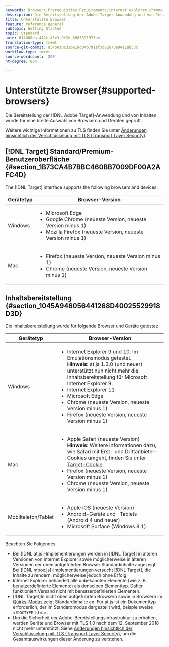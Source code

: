 ```yaml
---
keywords: Browsers;Prerequisites;Requirements;internet explorer;chrome;firefox;safari;android;surface
description: Die Bereitstellung der Adobe Target-Anwendung und von Inhalten wurde für eine breite Auswahl von Browsern und Geräten geprüft.
title: Unterstützte Browser
feature: reference general
subtopic: Getting Started
topic: Standard
uuid: 614088da-412c-45e3-9f2d-6985391973be
translation-type: tm+mt
source-git-commit: 95450abc32be19d04b791af3c62673e9411ab53c
workflow-type: tm+mt
source-wordcount: '299'
ht-degree: 86%

---
```



# Unterstützte Browser{#supported-browsers}

Die Bereitstellung der [!DNL Adobe Target]-Anwendung und von Inhalten wurde für eine breite Auswahl von Browsern und Geräten geprüft.

Weitere wichtige Informationen zu TLS finden Sie unter [Änderungen hinsichtlich der Verschlüsselung mit TLS (Transport Layer Security)](/help/c-implementing-target/c-considerations-before-you-implement-target/tls-transport-layer-security-encryption.md#concept_CC1001E9D3AE4BABAF90B8311B0A6451).

## [!DNL Target] Standard/Premium-Benutzeroberfläche {#section_1B73CA4B7BBC460BB7009DF00A2AFC4D}

The [!DNL Target] interface supports the following browsers and devices:

| Gerätetyp | Browser-Version |
|--- |--- |
| Windows | <ul><li>Microsoft Edge</li><li>Google Chrome (neueste Version, neueste Version minus 1)</li><li>Mozilla Firefox (neueste Version, neueste Version minus 1)</li></ul> |
| Mac | <ul><li>Firefox (neueste Version, neueste Version minus 1)</li><li>Chrome (neueste Version, neueste Version minus 1)</li></ul> |

## Inhaltsbereitstellung {#section_1045A946056441268D40025529918D3D}

Die Inhaltsbereitstellung wurde für folgende Browser und Geräte getestet:

| Gerätetyp | Browser-Version |
|--- |--- |
| Windows | <ul><li>Internet Explorer 9 und 10. Im Emulationsmodus getestet.<br>**Hinweis:** at.js 1.3.0 (und neuer) unterstützt nun nicht mehr die Inhaltsbereitstellung für Microsoft Internet Explorer 9.</li><li>Internet Explorer 11</li><li>Microsoft Edge</li><li>Chrome (neueste Version, neueste Version minus 1)</li><li>Firefox (neueste Version, neueste Version minus 1)</li></ul> |
| Mac | <ul><li>Apple Safari (neueste Version)<br>**Hinweis:** Weitere Informationen dazu, wie Safari mit Erst- und Drittanbieter-Cookies umgeht, finden Sie unter [Target-Cookie](/help/c-implementing-target/c-implementing-target-for-client-side-web/t-mbox-download/cookie-behavior.md).</li><li>Firefox (neueste Version, neueste Version minus 1)</li><li>Chrome (neueste Version, neueste Version minus 1)</li></ul> |
| Mobiltelefon/Tablet | <ul><li>Apple iOS (neueste Version)</li><li>Android-Geräte und -Tablets (Android 4 und neuer)</li><li>Microsoft Surface (Windows 8.1)</li></ul> |

Beachten Sie Folgendes:

* Bei [!DNL at.js]-Implementierungen werden in [!DNL Target] in älteren Versionen von Internet Explorer sowie möglicherweise in älteren Versionen der oben aufgeführten Browser Standardinhalte angezeigt. Bei [!DNL mbox.js]-Implementierungen versucht [!DNL Target], die Inhalte zu rendern, möglicherweise jedoch ohne Erfolg.
* Internet Explorer behandelt alle unbekannten Elemente (wie z. B. benutzerdefinierte Elemente) als denselben Elementtyp. Daher funktioniert Versand nicht mit benutzerdefinierten Elementen.
* [!DNL Target]In nicht oben aufgeführten Browsern sowie in Browsern im [Quirks-Modus](https://en.wikipedia.org/wiki/Quirks_mode) zeigt Standardinhalte an. Für at.js ist ein Dokumenttyp erforderlich, der im Standardmodus dargestellt wird, beispielsweise `<!DOCTYPE html>`.
* Um die Sicherheit der Adobe-Bereitstellungsinfrastruktur zu erhöhen, werden Geräte und Browser mit TLS 1.0 nach dem 12. September 2018 nicht mehr unterstützt. Siehe [Änderungen hinsichtlich der Verschlüsselung mit TLS (Transport Layer Security)](/help/c-implementing-target/c-considerations-before-you-implement-target/tls-transport-layer-security-encryption.md#concept_CC1001E9D3AE4BABAF90B8311B0A6451), um die Gesamtauswirkungen dieser Änderung zu verstehen.
